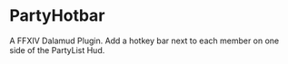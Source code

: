 # PartyHotbar
A FFXIV Dalamud Plugin. Add a hotkey bar next to each member on one side of the PartyList Hud.
